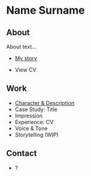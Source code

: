 # Name Surname

## About

About text…

- [My story](03-aboutness/)

- View CV

## Work
- [Character & Description](01-character-description/)
- Case Study: Title
- Impression
- Experience: CV
- Voice & Tone
- Storytelling (WIP)

## Contact

- ?
